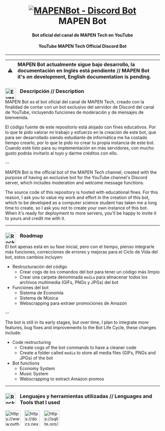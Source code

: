 <h1 align="center">
  <br>
  <a href="https://www.youtube.com/@MAPENTech/videos"><img src="https://user-images.githubusercontent.com/70863031/215304051-109db975-7224-4751-a982-29646b75635f.png" alt="MAPENBot - Discord Bot"></a>
  <br>
  MAPEN Bot
  <br>
</h1>

<h4 align="center">Bot oficial del canal de MAPEN Tech en YouTube</h4>
<h4 align="center">YouTube MAPEN Tech Official Discord Bot</h4>

---
| ⚠️ | MAPEN Bot actualmente sigue bajo desarrollo, la documentación en Inglés está pendiente // MAPEN Bot it's on development, English documentation is pending. |
| :--------: | :---------------------------------------------------------------------------------------------------------------------------------------------------------------------- |

### <img align="left" alt="Eyes" width="35px" style="padding-right:10px;" src="https://user-images.githubusercontent.com/70863031/214644849-1240d6f2-329f-46a9-8bc4-458d3d215ef8.gif"/> Descripción // Description
MAPEN Bot es el bot oficial del canal de MAPEN Tech, creado con la finalidad de contar con un bot exclusivo del servidor de Discord del canal de YouTube, incluyendo funciones de moderación y de mensajes de bienvenida. 

El código fuente de este repositorio está alojado con fines educativos. Por lo que te pido valorar mi trabajo y esfuerzo en la creación de este bot, que para ser desarrollado siendo estudiante de informática me ha costado tiempo crearlo, por lo que te pido no crear tu propia instancia de este bot. Cuando esté listo para su implementación en más servidores, con mucho gusto podrás invitarlo al tuyo y darme créditos con ello.

--

MAPEN Bot is the official bot of the MAPEN Tech channel, created with the purpose of having an exclusive bot for the YouTube channel's Discord server, which includes moderation and welcome message functions.

The source code of this repository is hosted with educational fines. For this reason, I ask you to value my work and effort in the creation of this bot, which to be developed as a computer science student has taken me a long time to create, so I ask you not to create your own instance of this bot. When it's ready for deployment to more servers, you'll be happy to invite it to yours and credit me with it.

---

### <img align="left" alt="Rocket" width="35px" style="padding-right:10px;" src="https://user-images.githubusercontent.com/70863031/214645675-51ba7ceb-3126-41d0-a8a2-15c713b0404a.gif"/> Roadmap

El bot apenas está en su fase inicial, pero con el tiempo, pienso integrarle más funciones, correcciones de errores y mejoras para el Ciclo de Vida del bot, estos cambios incluyen:

- Restructuración del código
  - Crear cogs de los comandos del bot para tener un código más limpio
  - Crear una carpeta denominada `media` para almacenar todos los archivos multimedia (GIFs, PNGs y JPGs) del bot
- Funciones del bot
  - Sistema de Economía
  - Sistema de Música
  - Webscrapping para extraer promociones de Amazon

--

The bot is still in its early stages, but over time, I plan to integrate more features, bug fixes and improvements to the Bot Life Cycle, these changes include:

- Code restructuring
   - Create cogs of the bot commands to have a cleaner code
   - Create a folder called `media` to store all media files (GIFs, PNGs and JPGs) of the bot
- Bot functions
   - Economy System
   - Music System
   - Webscrapping to extract Amazon promos
  
---
 
### <img align="left" alt="Rocket" width="35px" style="padding-right:10px;" src="https://user-images.githubusercontent.com/70863031/215303334-56d6d712-055a-4704-ab00-2a8d9538e974.gif"/> Lenguajes y herramientas utilizadas // Lenguages and Tools that I used

<img align="left" alt="https://www.python.org/" width="50px" style="padding-right:10px;" src="https://cdn.jsdelivr.net/gh/devicons/devicon/icons/python/python-original.svg"/>
<img align="left" alt="https://docs.nextcord.dev/en/stable/" width="50px" style="padding-right:10px;" src="https://github.com/nextcord/nextcord/blob/master/assets/logo.svg"/>
<img align="left" alt="https://sqlite.org/index.html" width="50px" style="padding-right:10px;" src="https://cdn.jsdelivr.net/gh/devicons/devicon/icons/sqlite/sqlite-original.svg"/>

